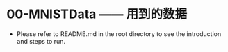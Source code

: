 # 00-MNISTData —— 用到的数据

+ Please refer to README.md in the root directory to see the introduction and steps to run.
